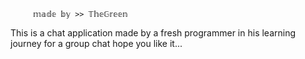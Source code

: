
         𝕞𝕒𝕕𝕖 𝕓𝕪 >> 𝕋𝕙𝕖𝔾𝕣𝕖𝕖𝕟

This is a chat application
made by a fresh programmer
in his learning journey for a group chat
hope you like it...
